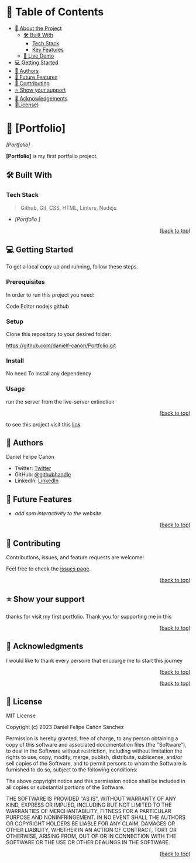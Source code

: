 <a name="readme-top"></a>

# 📗 Table of Contents

- [📖 About the Project](#about-project)
  - [🛠 Built With](#built-with)
    - [Tech Stack](#tech-stack)
    - [Key Features](#key-features)
  - [🚀 Live Demo](#live-demo)
- [💻 Getting Started](#getting-started)
- [👥 Authors](#authors)
- [🔭 Future Features](#future-features)
- [🤝 Contributing](#contributing)
- [⭐️ Show your support](#support)
- [🙏 Acknowledgements](#acknowledgements)
- 📝[License)](#license)

# 📖 [Portfolio] <a name="about-project"></a>

*[Portfolio]* 

**[Portfolio]** is my first portfolio project.

## 🛠 Built With <a name="built-with"></a>

### Tech Stack <a name="tech-stack"></a>

> Github, Git, CSS, HTML, Linters, Nodejs.

- *[Portfolio ]*

<p align="right">(<a href="#readme-top">back to top</a>)</p>

## 💻 Getting Started <a name="getting-started"></a>

To get a local copy up and running, follow these steps.

### Prerequisites

In order to run this project you need:

Code Editor
nodejs
github

### Setup

Clone this repository to your desired folder:

https://github.com/danielf-canon/Portfolio.git

### Install

No need To install any dependency

### Usage

run the server from the live-server extinction

<p align="right">(<a href="#readme-top">back to top</a>)</p>

to see this project visit this [link](https://danielf-canon.github.io/Portfolio/)

## 👥 Authors <a name="authors"></a>

Daniel Felipe Cañón

- Twitter: [Twitter](https://twitter.com/canonsanchezd)
- GitHub: [@githubhandle](https://github.com/danielf-canon)
- LinkedIn: [LinkedIn](https://linkedin.com/in/daniel-felipe-canon-sanchez)

## 🔭 Future Features <a name="future-features"></a>

- *add som interactivity to the website*

<p align="right">(<a href="#readme-top">back to top</a>)</p>

## 🤝 Contributing <a name="contributing"></a>

Contributions, issues, and feature requests are welcome!

Feel free to check the [issues page](../../issues/).

<p align="right">(<a href="#readme-top">back to top</a>)</p>

## ⭐️ Show your support <a name="support"></a>

thanks for visit my first portfolio.
Thank you for supporting me in this

<p align="right">(<a href="#readme-top">back to top</a>)</p>

## 🙏 Acknowledgments <a name="acknowledgements"></a>

I would like to thank every persone that encourge me to start this journey

<p align="right">(<a href="#readme-top">back to top</a>)</p>

<p align="right">(<a href="#readme-top">back to top</a>)</p>

## 📝 License <a name="license"></a>

MIT License

Copyright (c) 2023 Daniel Felipe Cañón Sánchez

Permission is hereby granted, free of charge, to any person obtaining a copy
of this software and associated documentation files (the "Software"), to deal
in the Software without restriction, including without limitation the rights
to use, copy, modify, merge, publish, distribute, sublicense, and/or sell
copies of the Software, and to permit persons to whom the Software is
furnished to do so, subject to the following conditions:

The above copyright notice and this permission notice shall be included in all
copies or substantial portions of the Software.

THE SOFTWARE IS PROVIDED "AS IS", WITHOUT WARRANTY OF ANY KIND, EXPRESS OR
IMPLIED, INCLUDING BUT NOT LIMITED TO THE WARRANTIES OF MERCHANTABILITY,
FITNESS FOR A PARTICULAR PURPOSE AND NONINFRINGEMENT. IN NO EVENT SHALL THE
AUTHORS OR COPYRIGHT HOLDERS BE LIABLE FOR ANY CLAIM, DAMAGES OR OTHER
LIABILITY, WHETHER IN AN ACTION OF CONTRACT, TORT OR OTHERWISE, ARISING FROM,
OUT OF OR IN CONNECTION WITH THE SOFTWARE OR THE USE OR OTHER DEALINGS IN THE
SOFTWARE.


<p align="right">(<a href="#readme-top">back to top</a>)</p>